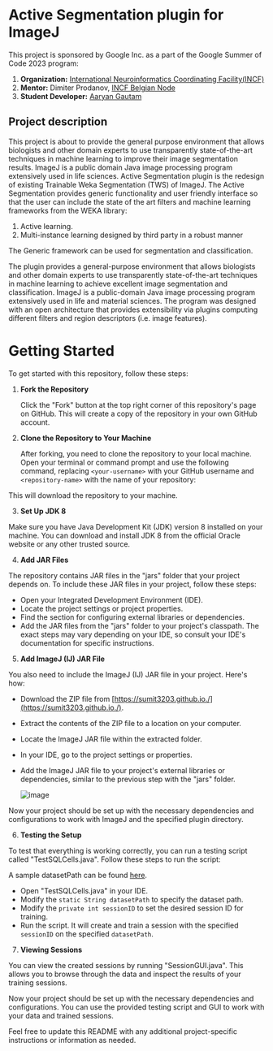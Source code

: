 # Active Segmentation plugin for ImageJ

This project is sponsored by Google Inc. as a part of the Google Summer of Code 2023 program: 

1. **Organization:** [International Neuroinformatics Coordinating Facility(INCF)](http://incf.org)
2. **Mentor:** Dimiter Prodanov, [INCF Belgian Node](https://www.incf.org/network/nodes/belgium)
3. **Student Developer:** [Aaryan Gautam](https://github.com/aaryan-gautam)


## Project description
This project is about to provide the general purpose environment that allows biologists and other domain experts to use transparently state-of-the-art techniques in machine learning to improve their image segmentation results.
ImageJ is a public domain Java image processing program extensively used in life sciences. Active Segmentation plugin is the redesign of existing Trainable Weka Segmentation (TWS) of ImageJ. The Active Segmentation provides generic functionality and user friendly interface so that the user can include the state of the art filters and machine learning frameworks from the WEKA library:
  1.  Active learning.
  2.  Multi-instance learning designed by third party in a robust manner

The Generic framework can be used for segmentation and classification.

The plugin provides a general-purpose environment that allows biologists and other domain experts to use transparently state-of-the-art techniques in machine learning to achieve excellent image segmentation and classification. ImageJ is a public-domain Java image processing program extensively used in life and material sciences. The program was designed with an open architecture that provides extensibility via plugins computing different filters and region descriptors (i.e. image features). 

# Getting Started

To get started with this repository, follow these steps:

1. **Fork the Repository**

   Click the "Fork" button at the top right corner of this repository's page on GitHub. This will create a copy of the repository in your own GitHub account.

2. **Clone the Repository to Your Machine**

   After forking, you need to clone the repository to your local machine. Open your terminal or command prompt and use the following command, replacing `<your-username>` with your GitHub username and `<repository-name>` with the name of your repository:


This will download the repository to your machine.

3. **Set Up JDK 8**

Make sure you have Java Development Kit (JDK) version 8 installed on your machine. You can download and install JDK 8 from the official Oracle website or any other trusted source.

4. **Add JAR Files**

The repository contains JAR files in the "jars" folder that your project depends on. To include these JAR files in your project, follow these steps:

- Open your Integrated Development Environment (IDE).
- Locate the project settings or project properties.
- Find the section for configuring external libraries or dependencies.
- Add the JAR files from the "jars" folder to your project's classpath. The exact steps may vary depending on your IDE, so consult your IDE's documentation for specific instructions.

5. **Add ImageJ (IJ) JAR File**

You also need to include the ImageJ (IJ) JAR file in your project. Here's how:

- Download the ZIP file from [https://sumit3203.github.io./](https://sumit3203.github.io./).
- Extract the contents of the ZIP file to a location on your computer.
- Locate the ImageJ JAR file within the extracted folder.
- In your IDE, go to the project settings or properties.
- Add the ImageJ JAR file to your project's external libraries or dependencies, similar to the previous step with the "jars" folder.

  ![image](https://github.com/aaryan-gautam/ACTIVESEGMENTATION/assets/64756497/01d3dcaa-c600-4505-89a1-5079c9e1cd57)


Now your project should be set up with the necessary dependencies and configurations to work with ImageJ and the specified plugin directory.

6. **Testing the Setup**

To test that everything is working correctly, you can run a testing script called "TestSQLCells.java". Follow these steps to run the script:

A sample datasetPath can be found [here](https://github.com/aaryan-gautam/ACTIVESEGMENTATION/tree/master/small_data).

- Open "TestSQLCells.java" in your IDE.
- Modify the `static String datasetPath` to specify the dataset path.
- Modify the `private int sessionID` to set the desired session ID for training.
- Run the script. It will create and train a session with the specified `sessionID` on the specified `datasetPath`.


7. **Viewing Sessions**

You can view the created sessions by running "SessionGUI.java". This allows you to browse through the data and inspect the results of your training sessions.

Now your project should be set up with the necessary dependencies and configurations. You can use the provided testing script and GUI to work with your data and trained sessions.

Feel free to update this README with any additional project-specific instructions or information as needed.
